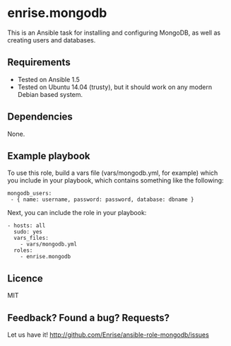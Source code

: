 # enrise.mongodb

This is an Ansible task for installing and configuring MongoDB, as well as creating users and databases.

## Requirements

- Tested on Ansible 1.5
- Tested on Ubuntu 14.04 (trusty), but it should work on any modern Debian based system.

## Dependencies

None.

## Example playbook

To use this role, build a vars file (vars/mongodb.yml, for example) which you include in your playbook,
which contains something like the following:

    mongodb_users:
     - { name: username, password: password, database: dbname }

Next, you can include the role in your playbook:

    - hosts: all
      sudo: yes
      vars_files:
        - vars/mongodb.yml
      roles:
        - enrise.mongodb

## Licence

MIT

## Feedback? Found a bug? Requests?

Let us have it! http://github.com/Enrise/ansible-role-mongodb/issues
